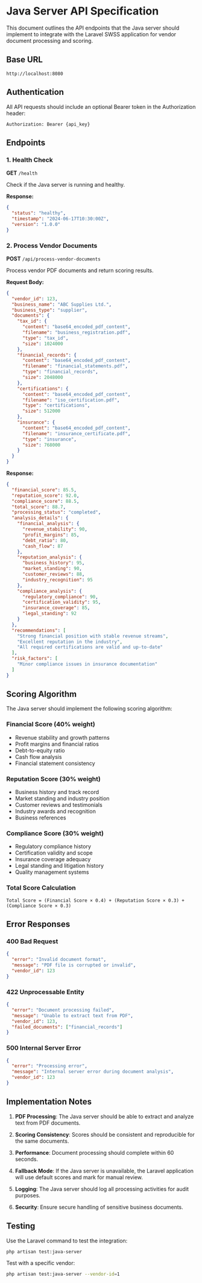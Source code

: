 # Java Server API Specification

This document outlines the API endpoints that the Java server should implement to integrate with the Laravel SWSS application for vendor document processing and scoring.

## Base URL
```
http://localhost:8080
```

## Authentication
All API requests should include an optional Bearer token in the Authorization header:
```
Authorization: Bearer {api_key}
```

## Endpoints

### 1. Health Check
**GET** `/health`

Check if the Java server is running and healthy.

**Response:**
```json
{
  "status": "healthy",
  "timestamp": "2024-06-17T10:30:00Z",
  "version": "1.0.0"
}
```

### 2. Process Vendor Documents
**POST** `/api/process-vendor-documents`

Process vendor PDF documents and return scoring results.

**Request Body:**
```json
{
  "vendor_id": 123,
  "business_name": "ABC Supplies Ltd.",
  "business_type": "supplier",
  "documents": {
    "tax_id": {
      "content": "base64_encoded_pdf_content",
      "filename": "business_registration.pdf",
      "type": "tax_id",
      "size": 1024000
    },
    "financial_records": {
      "content": "base64_encoded_pdf_content",
      "filename": "financial_statements.pdf",
      "type": "financial_records",
      "size": 2048000
    },
    "certifications": {
      "content": "base64_encoded_pdf_content",
      "filename": "iso_certification.pdf",
      "type": "certifications",
      "size": 512000
    },
    "insurance": {
      "content": "base64_encoded_pdf_content",
      "filename": "insurance_certificate.pdf",
      "type": "insurance",
      "size": 768000
    }
  }
}
```

**Response:**
```json
{
  "financial_score": 85.5,
  "reputation_score": 92.0,
  "compliance_score": 88.5,
  "total_score": 88.7,
  "processing_status": "completed",
  "analysis_details": {
    "financial_analysis": {
      "revenue_stability": 90,
      "profit_margins": 85,
      "debt_ratio": 80,
      "cash_flow": 87
    },
    "reputation_analysis": {
      "business_history": 95,
      "market_standing": 90,
      "customer_reviews": 88,
      "industry_recognition": 95
    },
    "compliance_analysis": {
      "regulatory_compliance": 90,
      "certification_validity": 95,
      "insurance_coverage": 85,
      "legal_standing": 92
    }
  },
  "recommendations": [
    "Strong financial position with stable revenue streams",
    "Excellent reputation in the industry",
    "All required certifications are valid and up-to-date"
  ],
  "risk_factors": [
    "Minor compliance issues in insurance documentation"
  ]
}
```

## Scoring Algorithm

The Java server should implement the following scoring algorithm:

### Financial Score (40% weight)
- Revenue stability and growth patterns
- Profit margins and financial ratios
- Debt-to-equity ratio
- Cash flow analysis
- Financial statement consistency

### Reputation Score (30% weight)
- Business history and track record
- Market standing and industry position
- Customer reviews and testimonials
- Industry awards and recognition
- Business references

### Compliance Score (30% weight)
- Regulatory compliance history
- Certification validity and scope
- Insurance coverage adequacy
- Legal standing and litigation history
- Quality management systems

### Total Score Calculation
```
Total Score = (Financial Score × 0.4) + (Reputation Score × 0.3) + (Compliance Score × 0.3)
```

## Error Responses

### 400 Bad Request
```json
{
  "error": "Invalid document format",
  "message": "PDF file is corrupted or invalid",
  "vendor_id": 123
}
```

### 422 Unprocessable Entity
```json
{
  "error": "Document processing failed",
  "message": "Unable to extract text from PDF",
  "vendor_id": 123,
  "failed_documents": ["financial_records"]
}
```

### 500 Internal Server Error
```json
{
  "error": "Processing error",
  "message": "Internal server error during document analysis",
  "vendor_id": 123
}
```

## Implementation Notes

1. **PDF Processing**: The Java server should be able to extract and analyze text from PDF documents.

2. **Scoring Consistency**: Scores should be consistent and reproducible for the same documents.

3. **Performance**: Document processing should complete within 60 seconds.

4. **Fallback Mode**: If the Java server is unavailable, the Laravel application will use default scores and mark for manual review.

5. **Logging**: The Java server should log all processing activities for audit purposes.

6. **Security**: Ensure secure handling of sensitive business documents.

## Testing

Use the Laravel command to test the integration:
```bash
php artisan test:java-server
```

Test with a specific vendor:
```bash
php artisan test:java-server --vendor-id=1
``` 